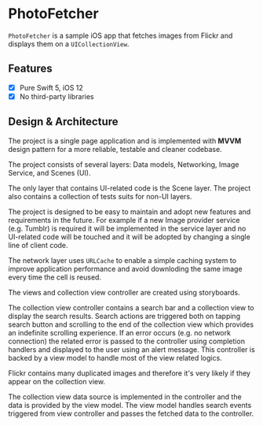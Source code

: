 
# PhotoFetcher

`PhotoFetcher` is a sample iOS app that fetches images from Flickr and displays them on a `UICollectionView`. 


## Features
- [x] Pure Swift 5, iOS 12
- [x] No third-party libraries

## Design & Architecture    

The project is a single page application and is implemented with **MVVM** design pattern for a more reliable, testable and cleaner codebase.

The project consists of several layers: Data models, Networking, Image Service, and Scenes (UI). 

The only layer that contains UI-related code is the Scene layer. The project also contains a collection of tests suits for non-UI layers. 

The project is designed to be easy to maintain and adopt new features and requirements in the future. For example if a new Image provider service (e.g. Tumblr) is required it will be implemented in the service layer and no UI-related code will be touched and it will be adopted by changing a single line of client code. 

The network layer uses `URLCache` to enable a simple caching system to improve application performance and avoid downloding the same image every time the cell is reused.

The views and collection view controller are created using storyboards. 

The collection view controller contains a search bar and a collection view to display the search results. Search actions are triggered both on tapping search button and scrolling to the end of the collection view which provides an indefinite scrolling experience. If an error occurs (e.g. no network connection) the related error is passed to the controller using completion handlers and displayed to the user using an alert message. This controller is backed by a view model to handle most of the view related logics. 

Flickr contains many duplicated images and therefore it's very likely if they appear on the collection view.

The collection view data source is implemented in the controller and the data is provided by the view model. The view model handles search events triggered from view controller and passes the fetched data to the controller.


